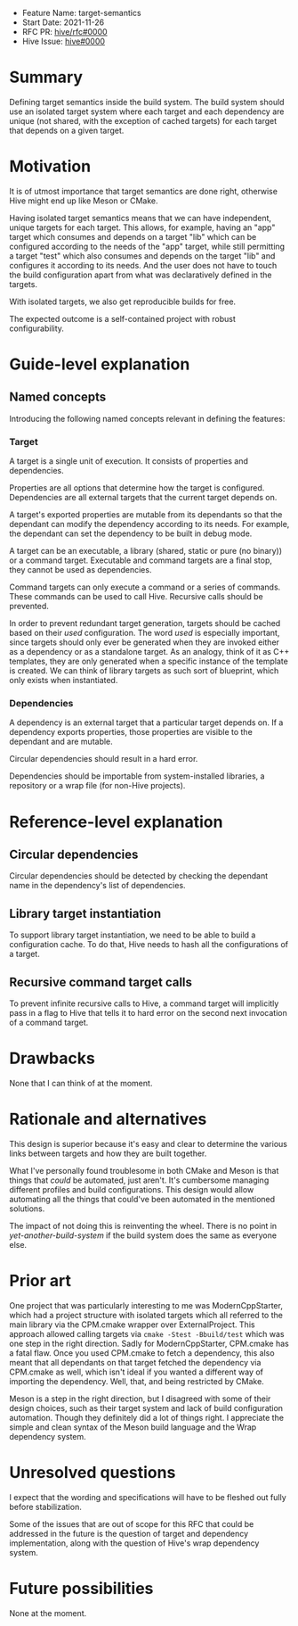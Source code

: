- Feature Name: target-semantics
- Start Date: 2021-11-26
- RFC PR: [hive/rfc#0000](https://github.com/mscofield0/hive/pull/0000)
- Hive Issue: [hive#0000](https://github.com/mscofield0/hive/issues/0000)

# Summary
[summary]: #summary

Defining target semantics inside the build system. The build system should use an isolated target system where each target and each dependency are unique (not shared, with the exception of cached targets) for each target that depends on a given target.

# Motivation
[motivation]: #motivation

It is of utmost importance that target semantics are done right, otherwise Hive might end up like Meson or CMake.

Having isolated target semantics means that we can have independent, unique targets for each target. This allows, for example, having an "app" target which consumes and depends on a target "lib" which can be configured according to the needs of the "app" target, while still permitting a target "test" which also consumes and depends on the target "lib" and configures it according to its needs. And the user does not have to touch the build configuration apart from what was declaratively defined in the targets.

With isolated targets, we also get reproducible builds for free.

The expected outcome is a self-contained project with robust configurability.

# Guide-level explanation
[guide-level-explanation]: #guide-level-explanation

## Named concepts

Introducing the following named concepts relevant in defining the features:

### Target

A target is a single unit of execution. It consists of properties and dependencies.

Properties are all options that determine how the target is configured.
Dependencies are all external targets that the current target depends on.

A target's exported properties are mutable from its dependants so that the dependant can modify the dependency according to its needs. For example, the dependant can set the dependency to be built in debug mode.

A target can be an executable, a library (shared, static or pure (no binary)) or a command target. Executable and command targets are a final stop, they cannot be used as dependencies.

Command targets can only execute a command or a series of commands. These commands can be used to call Hive. Recursive calls should be prevented.

In order to prevent redundant target generation, targets should be cached based on their _used_ configuration. The word _used_ is especially important, since targets should only ever be generated when they are invoked either as a dependency or as a standalone target. As an analogy, think of it as C++ templates, they are only generated when a specific instance of the template is created. We can think of library targets as such sort of blueprint, which only exists when instantiated. 

### Dependencies

A dependency is an external target that a particular target depends on. If a dependency exports properties, those properties are visible to the dependant and are mutable.

Circular dependencies should result in a hard error.

Dependencies should be importable from system-installed libraries, a repository or a wrap file (for non-Hive projects).

# Reference-level explanation
[reference-level-explanation]: #reference-level-explanation

## Circular dependencies

Circular dependencies should be detected by checking the dependant name in the dependency's list of dependencies.

## Library target instantiation

To support library target instantiation, we need to be able to build a configuration cache. To do that, Hive needs to hash all the configurations of a target.

## Recursive command target calls

To prevent infinite recursive calls to Hive, a command target will implicitly pass in a flag to Hive that tells it to hard error on the second next invocation of a command target.

# Drawbacks
[drawbacks]: #drawbacks

None that I can think of at the moment.

# Rationale and alternatives
[rationale-and-alternatives]: #rationale-and-alternatives

This design is superior because it's easy and clear to determine the various links between targets and how they are built together. 

What I've personally found troublesome in both CMake and Meson is that things that _could_ be automated, just aren't. It's cumbersome managing different profiles and build configurations. This design would allow automating all the things that could've been automated in the mentioned solutions.

The impact of not doing this is reinventing the wheel. There is no point in _yet-another-build-system_ if the build system does the same as everyone else.

# Prior art
[prior-art]: #prior-art

One project that was particularly interesting to me was ModernCppStarter, which had a project structure with isolated targets which all referred to the main library via the CPM.cmake wrapper over ExternalProject. This approach allowed calling targets via `cmake -Stest -Bbuild/test` which was one step in the right direction. Sadly for ModernCppStarter, CPM.cmake has a fatal flaw. Once you used CPM.cmake to fetch a dependency, this also meant that all dependants on that target fetched the dependency via CPM.cmake as well, which isn't ideal if you wanted a different way of importing the dependency. Well, that, and being restricted by CMake.

Meson is a step in the right direction, but I disagreed with some of their design choices, such as their target system and lack of build configuration automation. Though they definitely did a lot of things right. I appreciate the simple and clean syntax of the Meson build language and the Wrap dependency system. 

# Unresolved questions
[unresolved-questions]: #unresolved-questions

I expect that the wording and specifications will have to be fleshed out fully before stabilization. 

Some of the issues that are out of scope for this RFC that could be addressed in the future is the question of target and dependency implementation, along with the question of Hive's wrap dependency system.

# Future possibilities
[future-possibilities]: #future-possibilities

None at the moment.